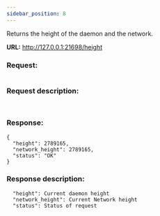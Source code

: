 ```yaml
---
sidebar_position: 8
---
```


Returns the height of the daemon and the network.

**URL:** http://127.0.0.1:21698/height

### Request:
```

```

### Request description:
```
  
```

### Response:
```
{
  "height": 2789165,
  "network_height": 2789165,
  "status": "OK"
}
```

### Response description:
```
  "height": Current daemon height
  "network_height": Current Network height
  "status": Status of request
```
